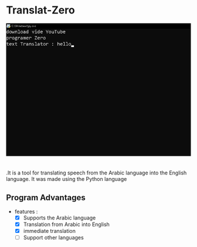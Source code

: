 # Translat-Zero
![Bannière de Probote](b.png)
<br>
<br>
<br>
.It is a tool for translating speech from the Arabic language into the English language. It was made using the Python language


## Program Advantages
- features :
   * [X] Supports the Arabic language
   * [X] Translation from Arabic into English
   * [X] immediate translation
   * [ ] Support other languages
